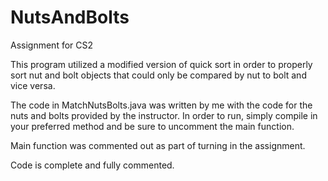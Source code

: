 # NutsAndBolts
Assignment for CS2

This program utilized a modified version of quick sort in order to properly
sort nut and bolt objects that could only be compared by nut to bolt and vice
versa. 

The code in MatchNutsBolts.java was written by me with the code for the
nuts and bolts provided by the instructor. In order to run, simply compile
in your preferred method and be sure to uncomment the main function.

Main function was commented out as part of turning in the assignment.

Code is complete and fully commented.
